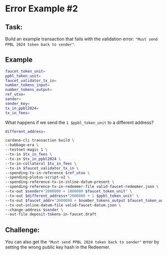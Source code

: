 # Error Example #2

## Task:
Build an example transaction that fails with the validation error: `"Must send PPBL 2024 token back to sender"`.

## Example

```bash
faucet_token_unit=
ppbl_token_unit=
faucet_validator_tx_in=
number_tokens_input=
number_tokens_output=
ref_utxo=
sender=
sender_key=
tx_in_ppbl2024=
tx_in_fees=
```

What happens if we send the `1 $ppbl_token_unit` to a different address?

```bash
different_address=
```

```bash
cardano-cli transaction build \
--babbage-era \
--testnet-magic 1 \
--tx-in $tx_in_fees \
--tx-in $tx_in_ppbl2024 \
--tx-in-collateral $tx_in_fees \
--tx-in $faucet_validator_tx_in \
--spending-tx-in-reference $ref_utxo \
--spending-plutus-script-v2 \
--spending-reference-tx-in-inline-datum-present \
--spending-reference-tx-in-redeemer-file valid-faucet-redeemer.json \
--tx-out $sender+"2000000 + 1000000 $faucet_token_unit" \
--tx-out $different_address+"2000000 + 1 $ppbl_token_unit" \
--tx-out $faucet_addr+"2000000 + $number_tokens_output $faucet_token_unit" \
--tx-out-inline-datum-file valid-faucet-datum.json \
--change-address $sender \
--out-file deposit-tokens-in-faucet.draft
```

## Challenge:
You can also get the `"Must send PPBL 2024 token back to sender"` error by setting the wrong public key hash in the Redeemer.